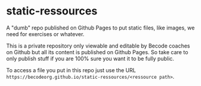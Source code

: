 # static-ressources

A "dumb" repo published on Github Pages to put static files, like images, we need for exercises or whatever.

This is a private repository only viewable and editable by Becode coaches on Github but all its content is published on Github Pages. So take care to only publish stuff if you are 100% sure you want it to be fully public.

To access a file you put in this repo just use the URL `https://becodeorg.github.io/static-ressources/<ressource path>`.
